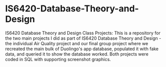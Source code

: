 # IS6420-Database-Theory-and-Design
IS6420 Database Theory and Design Class Projects: 
This is a repository for the two main projects I did as part of IS6420 Database Theory and Design - the individual Air Quality project and our final group project where we recreated the main bulk of Duolingo's app database, populated it with fake data, and queried it to show the database worked. Both projects were coded in SQL with supporting screenshot graphics.
